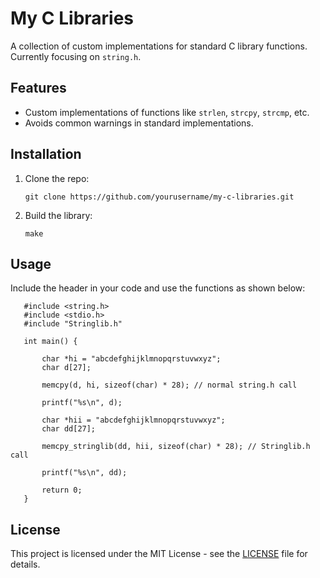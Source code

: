 # My C Libraries

A collection of custom implementations for standard C library functions. Currently focusing on `string.h`.

## Features
- Custom implementations of functions like `strlen`, `strcpy`, `strcmp`, etc.
- Avoids common warnings in standard implementations.

## Installation
1. Clone the repo:
   
       git clone https://github.com/yourusername/my-c-libraries.git

2. Build the library:
   
       make

## Usage

Include the header in your code and use the functions as shown below:

       #include <string.h>
       #include <stdio.h>
       #include "Stringlib.h"

       int main() {
           
           char *hi = "abcdefghijklmnopqrstuvwxyz";
           char d[27];

           memcpy(d, hi, sizeof(char) * 28); // normal string.h call
                
           printf("%s\n", d);

           char *hii = "abcdefghijklmnopqrstuvwxyz";
           char dd[27];

           memcpy_stringlib(dd, hii, sizeof(char) * 28); // Stringlib.h call

           printf("%s\n", dd);

           return 0;
       }

## License

This project is licensed under the MIT License - see the [LICENSE](LICENSE) file for details.
